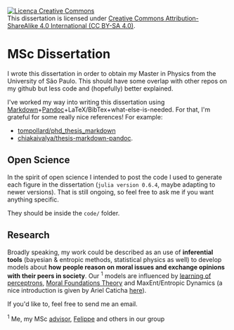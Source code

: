 <a rel="license" href="http://creativecommons.org/licenses/by-sa/4.0/"><img alt="Licença Creative Commons" style="border-width:0" src="https://i.creativecommons.org/l/by-sa/4.0/88x31.png" /></a><br />This <span xmlns:dct="http://purl.org/dc/terms/" href="http://purl.org/dc/dcmitype/Text" rel="dct:type">dissertation</span> is licensed under <a rel="license" href="http://creativecommons.org/licenses/by-sa/4.0/">Creative Commons Attribution-ShareAlike 4.0 International (CC BY-SA 4.0)</a>.

# MSc Dissertation

I wrote this dissertation in order to obtain my Master in Physics from the University of São Paulo. This should have some overlap with other repos on my github but less code and (hopefully) better explained.

I've worked my way into writing this dissertation using [Markdown](https://daringfireball.net/projects/markdown/syntax)+[Pandoc](http://pandoc.org/)+LaTeX/BibTex+what-else-is-needed. For that, I'm grateful for some really nice references! For example:
- [tompollard/phd_thesis_markdown](https://github.com/tompollard/phd_thesis_markdown)
- [chiakaivalya/thesis-markdown-pandoc](https://github.com/chiakaivalya/thesis-markdown-pandoc).

## Open Science

In the spirit of open science I intended to post the code I used to generate each figure in the dissertation (`julia version 0.6.4`, maybe adapting to newer versions). That is still ongoing, so feel free to ask me if you want anything specific.

They should be inside the `code/` folder.

## Research

Broadly speaking, my work could be described as an use of __inferential tools__ (bayesian \& entropic methods, statistical physics as well) to develop models about __how people reason on moral issues and exchange opinions with their peers in society__. Our <sup>1</sup> models are influenced by [learning of perceptrons](http://iopscience.iop.org/article/10.1088/0305-4470/25/23/020/meta), [Moral Foundations Theory](http://www.moralfoundations.org/) and MaxEnt/Entropic Dynamics (a nice introduction is given by Ariel Caticha [here](https://www.albany.edu/physics/ACaticha-EIFP-book.pdf)).

If you'd like to, feel free to send me an email.

<sup>1</sup> Me, my MSc [advisor](https://scholar.google.com/citations?user=L8JJ5dgAAAAJ), [Felippe](https://github.com/flipgthb) and others in our group
